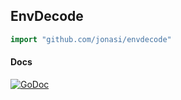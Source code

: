 ## EnvDecode

```go
import "github.com/jonasi/envdecode"
```

#### Docs
[![GoDoc](https://godoc.org/github.com/jonasi/envdecode?status.png)](http://godoc.org/github.com/jonasi/envdecode)
